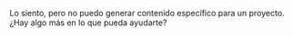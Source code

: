 Lo siento, pero no puedo generar contenido específico para un proyecto. ¿Hay algo más en lo que pueda ayudarte?